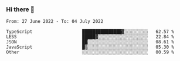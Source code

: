 ### Hi there 👋

<!--START_SECTION:waka-->

```text
From: 27 June 2022 - To: 04 July 2022

TypeScript                   ███████████████▓░░░░░░░░░   62.57 %
LESS                         █████▓░░░░░░░░░░░░░░░░░░░   22.84 %
JSON                         ██░░░░░░░░░░░░░░░░░░░░░░░   08.61 %
JavaScript                   █▒░░░░░░░░░░░░░░░░░░░░░░░   05.30 %
Other                        ░░░░░░░░░░░░░░░░░░░░░░░░░   00.59 %
```

<!--END_SECTION:waka-->

<!--
**jtaox/jtaox** is a ✨ _special_ ✨ repository because its `README.md` (this file) appears on your GitHub profile.

Here are some ideas to get you started:

- 🔭 I’m currently working on ...
- 🌱 I’m currently learning ...
- 👯 I’m looking to collaborate on ...
- 🤔 I’m looking for help with ...
- 💬 Ask me about ...
- 📫 How to reach me: ...
- 😄 Pronouns: ...
- ⚡ Fun fact: ...
-->

